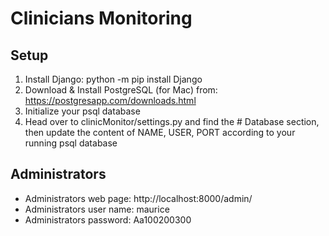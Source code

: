 # Clinicians Monitoring
## Setup
1) Install Django: python -m pip install Django
2) Download & Install PostgreSQL (for Mac) from: https://postgresapp.com/downloads.html
3) Initialize your psql database
4) Head over to clinicMonitor/settings.py and find the # Database section, then update the content of NAME, USER, PORT according to your running psql database


## Administrators
- Administrators web page: http://localhost:8000/admin/
- Administrators user name: maurice
- Administrators password: Aa100200300
